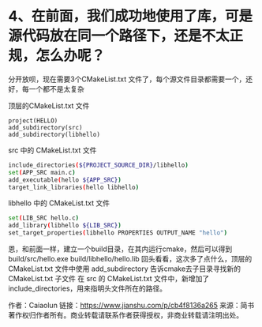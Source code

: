 # 4、在前面，我们成功地使用了库，可是源代码放在同一个路径下，还是不太正规，怎么办呢？

分开放呗，现在需要3个CMakeList.txt 文件了，每个源文件目录都需要一个，还好，每一个都不是太复杂

顶层的CMakeList.txt 文件



```undefined
project(HELLO)
add_subdirectory(src)
add_subdirectory(libhello)
```

src 中的 CMakeList.txt 文件



```bash
include_directories(${PROJECT_SOURCE_DIR}/libhello)
set(APP_SRC main.c)
add_executable(hello ${APP_SRC})
target_link_libraries(hello libhello)
```

libhello 中的 CMakeList.txt 文件



```bash
set(LIB_SRC hello.c)
add_library(libhello ${LIB_SRC})
set_target_properties(libhello PROPERTIES OUTPUT_NAME "hello")
```

恩，和前面一样，建立一个build目录，在其内运行cmake，然后可以得到
 build/src/hello.exe
 build/libhello/hello.lib
 回头看看，这次多了点什么，顶层的 CMakeList.txt 文件中使用 add_subdirectory 告诉cmake去子目录寻找新的CMakeList.txt 子文件
 在 src 的 CMakeList.txt 文件中，新增加了include_directories，用来指明头文件所在的路径。



作者：Caiaolun
链接：https://www.jianshu.com/p/cb4f8136a265
来源：简书
著作权归作者所有。商业转载请联系作者获得授权，非商业转载请注明出处。